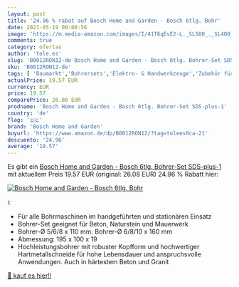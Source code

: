 ```yaml
---
layout: post
title: '24.96 % rabat auf Bosch Home and Garden - Bosch 6tlg. Bohr'
date: 2021-05-19 00:08:56
image: 'https://m.media-amazon.com/images/I/41T6qEvE2-L._SL500_._SL400_.jpg'
comments: true
category: ofertas
author: 'tole.es'
slug: 'B0012RON12-de Bosch Home and Garden - Bosch 6tlg. Bohrer-Set SDS-plus-1'
sku: 'B0012RON12-de'
tags: [ 'Baumarkt','Bohrersets','Elektro- & Handwerkzeuge','Zubehör für Elektrowerkzeuge','bosch home and garden', ]
actualPrice: 19.57 EUR
currency: EUR
price: 19.57
comparePrice: 26.08 EUR
prodname: 'Bosch Home and Garden - Bosch 6tlg. Bohrer-Set SDS-plus-1'
country: 'de'
flag: '🇩🇪'
brand: 'Bosch Home and Garden'
buyurl: 'https://www.amazon.de/dp/B0012RON12/?tag=tolees0ca-21'
descuento: '24.96'
average: '19.57'
---
```


Es gibt ein [Bosch Home and Garden - Bosch 6tlg. Bohrer-Set SDS-plus-1](https://www.amazon.de/dp/B0012RON12/?tag=tolees0ca-21) mit aktuellem Preis 19.57 EUR (original: 26.08 EUR) 24.96 % Rabatt hier:

[![Bosch Home and Garden - Bosch 6tlg. Bohr](https://m.media-amazon.com/images/I/41T6qEvE2-L._SL500_._SL400_.jpg)](https://www.amazon.de/dp/B0012RON12/?tag=tolees0ca-21)

ℹ️:

- Für alle Bohrmaschinen im handgeführten und stationären Einsatz
- Bohrer-Set geeignet für Beton, Naturstein und Mauerwerk
- Bohrer-Ø 5/6/8 x 110 mm. Bohrer-Ø 6/8/10 x 160 mm
- Abmessung: 195 x 100 x 19
- Hochleistungsbohrer mit robuster Kopfform und hochwertiger Hartmetallschneide für hohe Lebensdauer und anspruchsvolle Anwendungen. Auch in härtestem Beton und Granit

[🛒 kauf es hier!!](https://www.amazon.de/dp/B0012RON12/?tag=tolees0ca-21)
